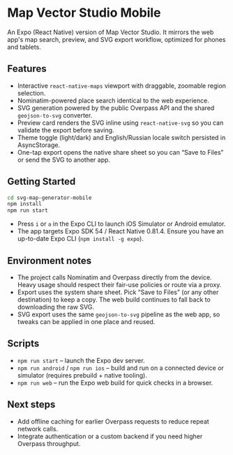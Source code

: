 # Map Vector Studio Mobile

An Expo (React Native) version of Map Vector Studio. It mirrors the web app's map search, preview, and SVG export workflow, optimized for phones and tablets.

## Features
- Interactive `react-native-maps` viewport with draggable, zoomable region selection.
- Nominatim-powered place search identical to the web experience.
- SVG generation powered by the public Overpass API and the shared `geojson-to-svg` converter.
- Preview card renders the SVG inline using `react-native-svg` so you can validate the export before saving.
- Theme toggle (light/dark) and English/Russian locale switch persisted in AsyncStorage.
- One-tap export opens the native share sheet so you can “Save to Files” or send the SVG to another app.

## Getting Started

```bash
cd svg-map-generator-mobile
npm install
npm run start
```

- Press `i` or `a` in the Expo CLI to launch iOS Simulator or Android emulator.
- The app targets Expo SDK 54 / React Native 0.81.4. Ensure you have an up-to-date Expo CLI (`npm install -g expo`).

## Environment notes
- The project calls Nominatim and Overpass directly from the device. Heavy usage should respect their fair-use policies or route via a proxy.
- Export uses the system share sheet. Pick “Save to Files” (or any other destination) to keep a copy. The web build continues to fall back to downloading the raw SVG.
- SVG export uses the same `geojson-to-svg` pipeline as the web app, so tweaks can be applied in one place and reused.

## Scripts
- `npm run start` – launch the Expo dev server.
- `npm run android` / `npm run ios` – build and run on a connected device or simulator (requires prebuild + native tooling).
- `npm run web` – run the Expo web build for quick checks in a browser.

## Next steps
- Add offline caching for earlier Overpass requests to reduce repeat network calls.
- Integrate authentication or a custom backend if you need higher Overpass throughput.
